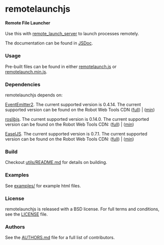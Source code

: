 remotelaunchjs
=======

#### Remote File Launcher
Use this with [remote_launch_server](https://github.com/guilhermelawless/remote_launch) to launch processes remotely.

The documentation can be found in [JSDoc](https://htmlpreview.github.io/?https://github.com/guilhermelawless/remote_launch/blob/master/remotelaunchjs/doc/index.html).

### Usage
Pre-built files can be found in either [remotelaunch.js](build/remotelaunch.js) or [remotelaunch.min.js](build/remotelaunch.min.js).

### Dependencies
remotelaunchjs depends on:

[EventEmitter2](https://github.com/hij1nx/EventEmitter2). The current supported version is 0.4.14. The current supported version can be found on the Robot Web Tools CDN ([full](http://cdn.robotwebtools.org/EventEmitter2/0.4.14/eventemitter2.js)) | ([min](http://cdn.robotwebtools.org/EventEmitter2/0.4.14/eventemitter2.min.js))

[roslibjs](https://github.com/RobotWebTools/roslibjs). The current supported version is 0.14.0. The current supported version can be found on the Robot Web Tools CDN: ([full](http://cdn.robotwebtools.org/roslibjs/0.14.0/roslib.js)) | ([min](http://cdn.robotwebtools.org/roslibjs/0.14.0/roslib.min.js))

[EaselJS](https://github.com/CreateJS/EaselJS/). The current supported version is 0.7.1. The current supported version can be found on the Robot Web Tools CDN: ([full](http://cdn.robotwebtools.org/EaselJS/0.7.1/easeljs.js)) | ([min](http://cdn.robotwebtools.org/EaselJS/0.7.1/easeljs.min.js))

### Build
Checkout [utils/README.md](utils/README.md) for details on building.

### Examples
See [examples/](examples/) for example html files.

### License
remotelaunchjs is released with a BSD license. For full terms and conditions, see the [LICENSE](LICENSE) file.

### Authors
See the [AUTHORS.md](AUTHORS) file for a full list of contributors.
